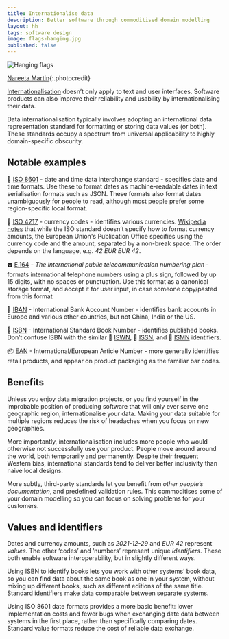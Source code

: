 ```yaml
---
title: Internationalise data
description: Better software through commoditised domain modelling
layout: hh
tags: software design
image: flags-hanging.jpg
published: false
---
```


![Hanging flags](flags-hanging.jpg)

[Nareeta Martin](https://unsplash.com/photos/iPp_KIsFBnI){:.photocredit}

[Internationalisation](https://en.wikipedia.org/wiki/Internationalization_and_localization (I18N))
doesn’t only apply to text and user interfaces.
Software products can also improve their reliability and usability by internationalising their data.

Data internationalisation typically involves adopting an international data representation standard for formatting or storing data values (or both).
These standards occupy a spectrum from universal applicability to highly domain-specific obscurity.

## Notable examples

📆 [ISO 8601](https://en.wikipedia.org/wiki/ISO_8601) -
date and time data interchange standard -
specifies date and time formats.
Use these to format dates as machine-readable dates in text serialisation formats such as JSON.
These formats also format dates unambiguously for people to read, although most people prefer some region-specific local format.

🧧 [ISO 4217](https://en.wikipedia.org/wiki/ISO_4217) - currency codes -
identifies various currencies.
[Wikipedia notes](https://en.wikipedia.org/wiki/ISO_4217#Position_of_ISO_4217_code_in_amounts)
that while the ISO standard doesn’t specify how to format currency amounts,
the European Union's Publication Office specifies using the currency code and the amount, separated by a non-break space.
The order depends on the language, e.g. _42 EUR_ _EUR 42_.

☎️ [E.164](https://en.wikipedia.org/wiki/E.164) -
_The international public telecommunication numbering plan_ -
formats international telephone numbers using a plus sign, followed by up 15 digits, with no spaces or punctuation.
Use this format as a canonical storage format, and accept it for user input, in case someone copy/pasted from this format

🧧 [IBAN](https://en.wikipedia.org/wiki/International_Bank_Account_Number) -
International Bank Account Number -
identifies bank accounts in Europe and various other countries, but not China, India or the US. 

📕 [ISBN](https://en.wikipedia.org/wiki/International_Standard_Book_Number) -
International Standard Book Number -
identifies published books.
Don’t confuse ISBN with the similar
🍷 [ISWN](https://en.wikipedia.org/wiki/ISWN),
📰 [ISSN](https://en.wikipedia.org/wiki/International_Standard_Serial_Number), and
🎼 [ISMN](https://en.wikipedia.org/wiki/International_Standard_Music_Number) identifiers.

📦 [EAN](https://en.wikipedia.org/wiki/International_Article_Number) -
International/European Article Number -
more generally identifies retail products,
and appear on product packaging as the familiar bar codes.

## Benefits

Unless you enjoy data migration projects, or you find yourself in the improbable position of producing software that will only ever serve one geographic region, internationalise your data.
Making your data suitable for multiple regions reduces the risk of headaches when you focus on new geographies.

More importantly, internationalisation includes more people who would otherwise not successfully use your product.
People move around around the world, both temporarily and permanently.
Despite their frequent Western bias, international standards tend to deliver better inclusivity than naive local designs.

More subtly, third-party standards let you benefit from _other people’s documentation_,
and predefined validation rules.
This commoditises some of your domain modelling so you can focus on solving problems for your customers.

## Values and identifiers

Dates and currency amounts, such as _2021-12-29_ and _EUR 42_ represent _values_.
The other ‘codes’ and ‘numbers’ represent unique _identifiers_.
These both enable software interoperability, but in slightly different ways.

Using ISBN to identify books lets you work with other systems’ book data, so you can find data about the same book as one in your system, without mixing up different books, such as different editions of the same title.
Standard identifiers make data comparable between separate systems.

Using ISO 8601 date formats provides a more basic benefit: lower implementation costs and fewer bugs when exchanging date data between systems in the first place, rather than specifically comparing dates.
Standard value formats reduce the cost of reliable data exchange.
